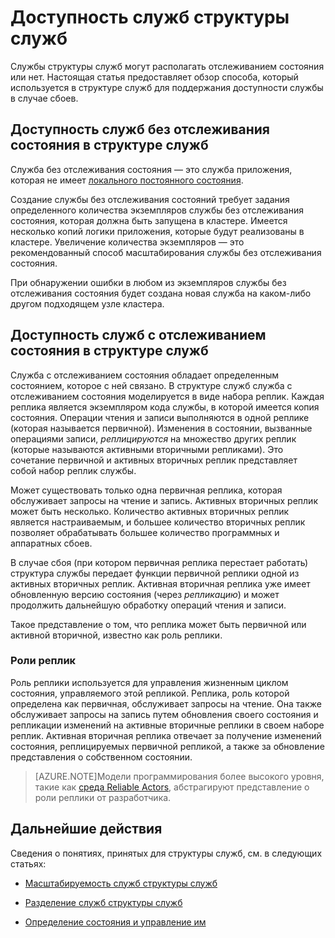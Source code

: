 <properties
   pageTitle="Доступность служб структуры служб"
	description="Описание процессов обнаружения сбоев, отработки отказа, восстановления для служб"
	services="service-fabric"
	documentationCenter=".net"
	authors="appi101"
	manager="timlt"
	editor=""/>

<tags
   ms.service="service-fabric"
	ms.devlang="dotnet"
	ms.topic="article"
	ms.tgt_pltfrm="NA"
	ms.workload="NA"
	ms.date="08/26/2015"
	ms.author="aprameyr"/>

# Доступность служб структуры служб
Службы структуры служб могут располагать отслеживанием состояния или нет. Настоящая статья предоставляет обзор способа, который используется в структуре служб для поддержания доступности службы в случае сбоев.

## Доступность служб без отслеживания состояния в структуре служб
Служба без отслеживания состояния — это служба приложения, которая не имеет [локального постоянного состояния](service-fabric-concepts-state.md).

Создание службы без отслеживания состояний требует задания определенного количества экземпляров службы без отслеживания состояния, которая должна быть запущена в кластере. Имеется несколько копий логики приложения, которые будут реализованы в кластере. Увеличение количества экземпляров — это рекомендованный способ масштабирования службы без отслеживания состояния.

При обнаружении ошибки в любом из экземпляров службы без отслеживания состояния будет создана новая служба на каком-либо другом подходящем узле кластера.

## Доступность служб с отслеживанием состояния в структуре служб
Служба с отслеживанием состояния обладает определенным состоянием, которое с ней связано. В структуре служб служба с отслеживанием состояния моделируется в виде набора реплик. Каждая реплика является экземпляром кода службы, в которой имеется копия состояния. Операции чтения и записи выполняются в одной реплике (которая называется первичной). Изменения в состоянии, вызванные операциями записи, *реплицируются* на множество других реплик (которые называются активными вторичными репликами). Это сочетание первичной и активных вторичных реплик представляет собой набор реплик службы.

Может существовать только одна первичная реплика, которая обслуживает запросы на чтение и запись. Активных вторичных реплик может быть несколько. Количество активных вторичных реплик является настраиваемым, и большее количество вторичных реплик позволяет обрабатывать большее количество программных и аппаратных сбоев.

В случае сбоя (при котором первичная реплика перестает работать) структура службы передает функции первичной реплики одной из активных вторичных реплик. Активная вторичная реплика уже имеет обновленную версию состояния (через *репликацию*) и может продолжить дальнейшую обработку операций чтения и записи.

Такое представление о том, что реплика может быть первичной или активной вторичной, известно как роль реплики.

### Роли реплик
Роль реплики используется для управления жизненным циклом состояния, управляемого этой репликой. Реплика, роль которой определена как первичная, обслуживает запросы на чтение. Она также обслуживает запросы на запись путем обновления своего состояния и репликации изменений на активные вторичные реплики в своем наборе реплик. Активная вторичная реплика отвечает за получение изменений состояния, реплицируемых первичной репликой, а также за обновление представления о собственном состоянии.

>[AZURE.NOTE]Модели программирования более высокого уровня, такие как [среда Reliable Actors](service-fabric-reliable-actors-introduction.md), абстрагируют представление о роли реплики от разработчика.

## Дальнейшие действия

Сведения о понятиях, принятых для структуры служб, см. в следующих статьях:

- [Масштабируемость служб структуры служб](service-fabric-concepts-scalability.md)

- [Разделение служб структуры служб](service-fabric-concepts-partitioning.md)

- [Определение состояния и управление им](service-fabric-concepts-state.md)
 

<!---HONumber=August15_HO9-->